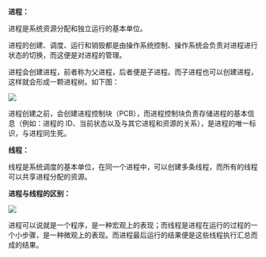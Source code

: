**进程：**

进程是系统资源分配和独立运行的基本单位。

进程的创建、调度、运行和销毁都是由操作系统控制、操作系统会负责对进程进行状态的切换，而这便是对进程的管理。

进程会创建进程，前者称为父进程，后者便是子进程。而子进程也可以创建进程，这样就会形成一颗进程树。如下图：

![](./images/1624193717992.png)

进程创建之前，会创建进程控制块（PCB），而进程控制块负责存储进程的基本信息（例如：进程的 ID、当前状态以及与其它进程和资源的关系），是进程的唯一标识，与进程同生死。

**线程：**

线程是系统调度的基本单位，在同一个进程中，可以创建多条线程，而所有的线程可以共享进程分配的资源。

**进程与线程的区别：**

![](./images/1624193749509.png)

进程可以说就是一个程序，是一种宏观上的表现；而线程是进程在运行的过程的一个小步骤，是一种微观上的表现。而进程最后运行的结果便是这些线程执行汇总而成的结果。